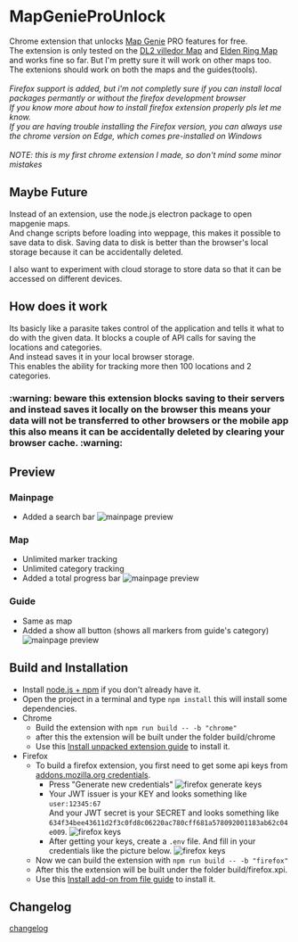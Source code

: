 # MapGenieProUnlock
Chrome extension that unlocks [Map Genie](https://mapgenie.io/) PRO features for free.<br>
The extension is only tested on the [DL2 villedor Map](https://mapgenie.io/dying-light-2/maps/villedor) and [Elden Ring Map](https://mapgenie.io/elden-ring)
and works fine so far. But I'm pretty sure it will work on other maps too.<br>
The extenions should work on both the maps and the guides(tools).<br>
<br>
*Firefox support is added, but i'm not completly sure if you can install local packages permantly or without the firefox development browser*<br>
*If you know more about how to install firefox extension properly pls let me know.*<br>
*If you are having trouble installing the Firefox version, you can always use the chrome version on Edge, which comes pre-installed on Windows*<br>
<br>
*NOTE: this is my first chrome extension I made, so don't mind some minor mistakes*

## Maybe Future
Instead of an extension, use the node.js electron package to open mapgenie maps.<br>
And change scripts before loading into weppage, this makes it possible to save data to disk.
Saving data to disk is better than the browser's local storage because it can be accidentally deleted.

I also want to experiment with cloud storage to store data so that it can be accessed on different devices.

## How does it work
   Its basicly like a parasite takes control of the application and tells it what to do with the given data.
   It blocks a couple of API calls for saving the locations and categories.<br>
   And instead saves it in your local browser storage.<br>
   This enables the ability for tracking more then 100 locations and 2 categories.
   
 <h3>:warning:
 <span>beware this extension blocks saving to their servers and instead saves it locally on the browser this means your data will not be transferred to other browsers or the mobile app</span><br>
 <span>this also means it can be accidentally deleted by clearing your browser cache.
 :warning:</h3>
   
 ## Preview
   ### Mainpage
   * Added a search bar
   ![mainpage preview](../assets/previews/mg_mainpage.png?raw=true)
   
   ### Map
   * Unlimited marker tracking
   * Unlimited category tracking
   * Added a total progress bar
   ![mainpage preview](../assets//previews/mg_map.png?raw=true)
   
   ### Guide
   * Same as map
   * Added a show all button (shows all markers from guide's category)
   ![mainpage preview](../assets//previews/mg_guide.png?raw=true)

## Build and Installation
 * Install [node.js + npm](https://nodejs.org/en/download/) if you don't already have it.
 * Open the project in a terminal and type ```npm install``` this will install some dependencies.
 * Chrome
    * Build the extension with ```npm run build -- -b "chrome"```
    * after this the extension will be built under the folder build/chrome
    * Use this [Install unpacked extension guide](https://webkul.com/blog/how-to-install-the-unpacked-extension-in-chrome/) to install it.
 * Firefox
    * To build a firefox extension, you first need to get some api keys from [addons.mozilla.org credentials](https://addons.mozilla.org/en-US/developers/addon/api/key/).
      * Press "Generate new credentials"
        ![firefox generate keys](../assets//firefox/firefox_generate_keys.png?raw=true)
      * Your JWT issuer is your KEY and looks something like `user:12345:67`<br>
        And your JWT secret is your SECRET and looks something like `634f34bee43611d2f3c0fd8c06220ac780cff681a578092001183ab62c04e009`.
        ![firefox keys](../assets//firefox/firefox_keys.png?raw=true)
      * After getting your keys, create a `.env` file.
        And fill in your credentials like the picture below.
        ![firefox keys](../assets//firefox/firefox_env.png?raw=true)
    * Now we can build the extension with ```npm run build -- -b "firefox"```
    * After this the extension will be built under the folder build/firefox.xpi.
    * Use this [Install add-on from file guide](https://extensionworkshop.com/documentation/publish/distribute-sideloading/) to install it.

## Changelog
 [changelog](CHANGELOG.md)